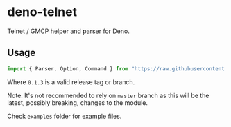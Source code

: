 # deno-telnet

Telnet / GMCP helper and parser for Deno.

## Usage

```ts
import { Parser, Option, Command } from "https://raw.githubusercontent.com/envis10n/deno-telnet/0.1.3/mod.ts";
```

Where `0.1.3` is a valid release tag or branch.

Note: It's not recommended to rely on `master` branch as this will be the latest, possibly breaking, changes to the module.

Check `examples` folder for example files.
